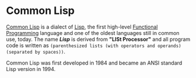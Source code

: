 # Common Lisp

[Common Lisp] is a dialect of [Lisp], the first high-level [Functional Programming] 
language and one of the oldest languages still in common use, today. The name 
***Lisp*** is derived from **"LISt Processor"** and all program code is written 
as `(parenthesized lists (with operators and operands) (separated by spaces))`.

Common Lisp was first developed in 1984 and became an ANSI standard Lisp version 
in 1994.  

[Common Lisp]:            https://en.wikipedia.org/wiki/Common_Lisp  
[Functional Programming]: https://en.wikipedia.org/wiki/Functional_programming
[Lisp]:                   https://en.wikipedia.org/wiki/Lisp_(programming_language)
